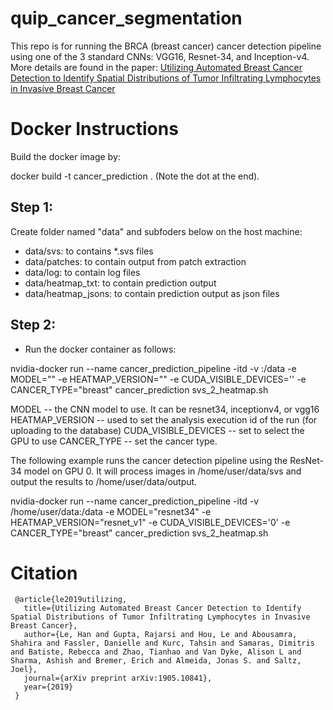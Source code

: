# quip_cancer_segmentation

This repo is for running the BRCA (breast cancer) cancer detection pipeline using one of the 3 standard CNNs: 
VGG16, Resnet-34, and Inception-v4. More details are found in the paper: [Utilizing Automated Breast Cancer Detection to Identify Spatial Distributions of Tumor Infiltrating Lymphocytes in Invasive Breast Cancer](https://arxiv.org/abs/1905.10841)

# Docker Instructions 

Build the docker image by: 

docker build -t cancer_prediction .  (Note the dot at the end). 

## Step 1:
Create folder named "data" and subfoders below on the host machine:

- data/svs: to contains *.svs files
- data/patches: to contain output from patch extraction
- data/log: to contain log files
- data/heatmap_txt: to contain prediction output
- data/heatmap_jsons: to contain prediction output as json files

## Step 2:
- Run the docker container as follows: 

nvidia-docker run --name cancer_prediction_pipeline -itd -v <path-to-data>:/data -e MODEL="<model>" -e HEATMAP_VERSION="<heatmap version>" -e CUDA_VISIBLE_DEVICES='<cuda device id>' -e CANCER_TYPE="breast" cancer_prediction svs_2_heatmap.sh 
 
MODEL -- the CNN model to use. It can be resnet34, inceptionv4, or vgg16
HEATMAP_VERSION -- used to set the analysis execution id of the run (for uploading to the database)
CUDA_VISIBLE_DEVICES -- set to select the GPU to use 
CANCER_TYPE -- set the cancer type. 

The following example runs the cancer detection pipeline using the ResNet-34 model on GPU 0. It will process images in /home/user/data/svs and output the results to /home/user/data/output. 

nvidia-docker run --name cancer_prediction_pipeline -itd -v /home/user/data:/data -e MODEL="resnet34" -e HEATMAP_VERSION="resnet_v1" -e CUDA_VISIBLE_DEVICES='0' -e CANCER_TYPE="breast" cancer_prediction svs_2_heatmap.sh

# Citation
     @article{le2019utilizing,
       title={Utilizing Automated Breast Cancer Detection to Identify Spatial Distributions of Tumor Infiltrating Lymphocytes in Invasive Breast Cancer},
       author={Le, Han and Gupta, Rajarsi and Hou, Le and Abousamra, Shahira and Fassler, Danielle and Kurc, Tahsin and Samaras, Dimitris and Batiste, Rebecca and Zhao, Tianhao and Van Dyke, Alison L and Sharma, Ashish and Bremer, Erich and Almeida, Jonas S. and Saltz, Joel},
       journal={arXiv preprint arXiv:1905.10841},
       year={2019}
     }

